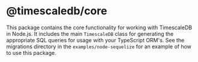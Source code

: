 # @timescaledb/core

This package contains the core functionality for working with TimescaleDB in Node.js. It includes the main `TimescaleDB` class for generating the appropriate SQL queries for usage with your TypeScript ORM's. See the migrations directory in the `examples/node-sequelize` for an example of how to use this package.
